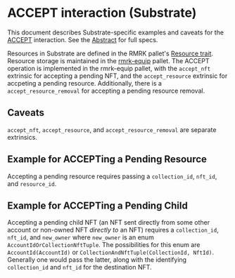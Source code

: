 # ACCEPT interaction (Substrate)

This document describes Substrate-specific examples and caveats for the [ACCEPT](../../abstract/interactions/accept.md) interaction.  See the [Abstract](../../abstract/interactions/accept.md) for full specs.

Resources in Substrate are defined in the RMRK pallet's [Resource trait](https://github.com/rmrk-team/rmrk-substrate/blob/main/traits/src/resource.rs).  Resource storage is maintained in the [rmrk-equip](https://github.com/rmrk-team/rmrk-substrate/blob/main/pallets/rmrk-equip/src/lib.rs) pallet.  The ACCEPT operation is implemented in the rmrk-equip pallet, with the `accept_nft` extrinsic for accepting a pending NFT, and the `accept_resource` extrinsic for accpeting a pending resource.  Additionally, there is a `accept_resource_removal` for accepting a pending resource removal.

## Caveats

`accept_nft`, `accept_resource`, and `accept_resource_removal` are separate extrinsics.

## Example for ACCEPTing a Pending Resource

Accepting a pending resource requires passing a `collection_id`, `nft_id`, and `resource_id`.

## Example for ACCEPTing a Pending Child

Accepting a pending child NFT (an NFT sent directly from some other account or non-owned NFT *directly to* an NFT) requires a `collection_id`, `nft_id`, and `new_owner` where `new_owner` is an enum `AccountIdOrCollectionNftTuple`.  The possibilities for this enum are `AccountId(AccountId)` or `CollectionAndNftTuple(CollectionId, NftId)`.  Generally one would pass the latter, along with the identifying `collection_id` and `nft_id` for the destination NFT.
